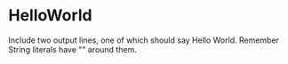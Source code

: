 # HelloWorld
Include two output lines, one of which should say Hello World.  Remember String literals have "" around them. 

